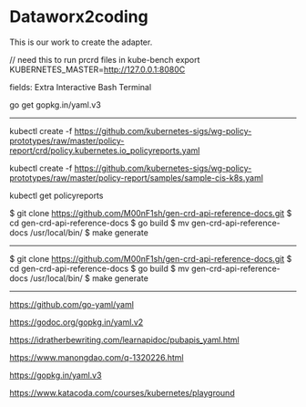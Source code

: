 # Dataworx2coding
This is our work to create the adapter. 

// need this to run prcrd files in kube-bench export KUBERNETES_MASTER=http://127.0.0.1:8080C


fields: 
Extra Interactive Bash Terminal

go get gopkg.in/yaml.v3

---------------------------



kubectl create -f https://github.com/kubernetes-sigs/wg-policy-prototypes/raw/master/policy-report/crd/policy.kubernetes.io_policyreports.yaml

kubectl create -f https://github.com/kubernetes-sigs/wg-policy-prototypes/raw/master/policy-report/samples/sample-cis-k8s.yaml

kubectl get policyreports

$ git clone https://github.com/M00nF1sh/gen-crd-api-reference-docs.git
$ cd gen-crd-api-reference-docs 
$ go build
$ mv gen-crd-api-reference-docs /usr/local/bin/
$ make generate

------------------------------

$ git clone https://github.com/M00nF1sh/gen-crd-api-reference-docs.git
$ cd gen-crd-api-reference-docs 
$ go build
$ mv gen-crd-api-reference-docs /usr/local/bin/
$ make generate

------------------------------

https://github.com/go-yaml/yaml

https://godoc.org/gopkg.in/yaml.v2

https://idratherbewriting.com/learnapidoc/pubapis_yaml.html

https://www.manongdao.com/q-1320226.html

https://gopkg.in/yaml.v3


https://www.katacoda.com/courses/kubernetes/playground
